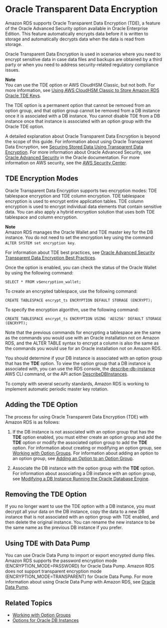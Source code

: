 # Oracle Transparent Data Encryption<a name="Appendix.Oracle.Options.AdvSecurity"></a>

Amazon RDS supports Oracle Transparent Data Encryption \(TDE\), a feature of the Oracle Advanced Security option available in Oracle Enterprise Edition\. This feature automatically encrypts data before it is written to storage and automatically decrypts data when the data is read from storage\. 

Oracle Transparent Data Encryption is used in scenarios where you need to encrypt sensitive data in case data files and backups are obtained by a third party or when you need to address security\-related regulatory compliance issues\. 

**Note**  
You can use the TDE option or AWS CloudHSM Classic, but not both\. For more information, see [Using AWS CloudHSM Classic to Store Amazon RDS Oracle TDE Keys](Appendix.OracleCloudHSM.md)\. 

The TDE option is a permanent option that cannot be removed from an option group, and that option group cannot be removed from a DB instance once it is associated with a DB instance\. You cannot disable TDE from a DB instance once that instance is associated with an option group with the Oracle TDE option\. 

A detailed explanation about Oracle Transparent Data Encryption is beyond the scope of this guide\. For information about using Oracle Transparent Data Encryption, see [Securing Stored Data Using Transparent Data Encryption](http://docs.oracle.com/cd/E11882_01/network.112/e40393/asotrans.htm#BABFGJAG)\. For more information about Oracle Advanced Security, see [Oracle Advanced Security](http://www.oracle.com/technetwork/database/options/advanced-security/index.html) in the Oracle documentation\. For more information on AWS security, see the [AWS Security Center](http://aws.amazon.com/security)\. 

## TDE Encryption Modes<a name="Appendix.Oracle.Options.AdvSecurity.Modes"></a>

Oracle Transparent Data Encryption supports two encryption modes: TDE tablespace encryption and TDE column encryption\. TDE tablespace encryption is used to encrypt entire application tables\. TDE column encryption is used to encrypt individual data elements that contain sensitive data\. You can also apply a hybrid encryption solution that uses both TDE tablespace and column encryption\. 

**Note**  
Amazon RDS manages the Oracle Wallet and TDE master key for the DB instance\. You do not need to set the encryption key using the command `ALTER SYSTEM set encryption key`\. 

For information about TDE best practices, see [Oracle Advanced Security Transparent Data Encryption Best Practices](http://www.oracle.com/technetwork/database/security/twp-transparent-data-encryption-bes-130696.pdf?ssSourceSiteId=ocomen)\. 

Once the option is enabled, you can check the status of the Oracle Wallet by using the following command: 

```
SELECT * FROM v$encryption_wallet; 
```

To create an encrypted tablespace, use the following command:

```
CREATE TABLESPACE encrypt_ts ENCRYPTION DEFAULT STORAGE (ENCRYPT); 
```

To specify the encryption algorithm, use the following command:

```
CREATE TABLESPACE encrypt_ts ENCRYPTION USING 'AES256' DEFAULT STORAGE (ENCRYPT); 
```

Note that the previous commands for encrypting a tablespace are the same as the commands you would use with an Oracle installation not on Amazon RDS, and the ALTER TABLE syntax to encrypt a column is also the same as the commands you would use for an Oracle installation not on Amazon RDS\. 

 You should determine if your DB instance is associated with an option group that has the **TDE** option\. To view the option group that a DB instance is associated with, you can use the RDS console, the [describe\-db\-instance](http://docs.aws.amazon.com/cli/latest/reference/rds/describe-db-instances.html) AWS CLI command, or the API action [DescribeDBInstances](http://docs.aws.amazon.com/AmazonRDS/latest/APIReference/API_DescribeDBInstances.html)\. 

To comply with several security standards, Amazon RDS is working to implement automatic periodic master key rotation\. 

## Adding the TDE Option<a name="Appendix.Oracle.Options.AdvSecurity.Add"></a>

The process for using Oracle Transparent Data Encryption \(TDE\) with Amazon RDS is as follows: 

1.  If the DB instance is not associated with an option group that has the **TDE** option enabled, you must either create an option group and add the **TDE** option or modify the associated option group to add the **TDE** option\. For information about creating or modifying an option group, see [Working with Option Groups](USER_WorkingWithOptionGroups.md)\. For information about adding an option to an option group, see [Adding an Option to an Option Group](USER_WorkingWithOptionGroups.md#USER_WorkingWithOptionGroups.AddOption)\.

1.  Associate the DB instance with the option group with the **TDE** option\. For information about associating a DB instance with an option group, see [Modifying a DB Instance Running the Oracle Database Engine](USER_ModifyInstance.Oracle.md)\. 

## Removing the TDE Option<a name="Appendix.Oracle.Options.AdvSecurity.Remove"></a>

 If you no longer want to use the TDE option with a DB instance, you must decrypt all your data on the DB instance, copy the data to a new DB instance that is not associated with an option group with TDE enabled, and then delete the original instance\. You can rename the new instance to be the same name as the previous DB instance if you prefer\. 

## Using TDE with Data Pump<a name="Appendix.Oracle.Options.AdvSecurity.Pump"></a>

You can use Oracle Data Pump to import or export encrypted dump files\. Amazon RDS supports the password encryption mode \(ENCRYPTION\_MODE=PASSWORD\) for Oracle Data Pump\. Amazon RDS does not support transparent encryption mode \(ENCRYPTION\_MODE=TRANSPARENT\) for Oracle Data Pump\. For more information about using Oracle Data Pump with Amazon RDS, see [Oracle Data Pump](Oracle.Procedural.Importing.md#Oracle.Procedural.Importing.DataPump)\. 

## Related Topics<a name="Appendix.Oracle.Options.AdvSecurity.Related"></a>
+ [Working with Option Groups](USER_WorkingWithOptionGroups.md)
+ [Options for Oracle DB Instances](Appendix.Oracle.Options.md)